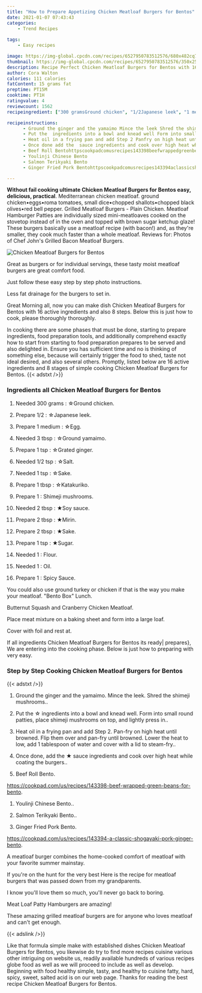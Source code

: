 ```yaml
---
title: "How to Prepare Appetizing Chicken Meatloaf Burgers for Bentos"
date: 2021-01-07 07:43:43
categories:
    - Trend Recipes
    
tags:
    - Easy recipes

image: https://img-global.cpcdn.com/recipes/6527950783512576/680x482cq70/chicken-meatloaf-burgers-for-bentos-recipe-main-photo.jpg
thumbnail: https://img-global.cpcdn.com/recipes/6527950783512576/350x250cq70/chicken-meatloaf-burgers-for-bentos-recipe-main-photo.jpg
description: Recipe Perfect Chicken Meatloaf Burgers for Bentos with 16 ingredients and 8 stages of easy cooking.
author: Cora Walton
calories: 111 calories
fatContent: 15 grams fat
preptime: PT15M
cooktime: PT1H
ratingvalue: 4
reviewcount: 1562
recipeingredient: ["300 gramsGround chicken", "1/2Japanese leek", "1 mediumEgg", "3 tbspGround yamaimo", "1 tspGrated ginger", "1/2 tspSalt", "1 tspSake", "1 tbspKatakuriko", "1Shimeji mushrooms", "2 tbspSoy sauce", "2 tbspMirin", "2 tbspSake", "1 tspSugar", "1Flour", "1Oil", "1Spicy Sauce"]

recipeinstructions: 
      - Ground the ginger and the yamaimo Mince the leek Shred the shimeji mushrooms 
      - Put the  ingredients into a bowl and knead well Form into small round patties place shimeji mushrooms on top and lightly press  in 
      - Heat oil in a frying pan and add Step 2 Panfry on high heat until browned Flip them over and panfry until browned Lower the heat to low add 1 tablespoon of water and cover with a lid to steamfry 
      - Once done add the  sauce ingredients and cook over high heat while coating the burgers 
      - Beef Roll Bentohttpscookpadcomusrecipes143398beefwrappedgreenbeansforbento 
      - Youlinji Chinese Bento 
      - Salmon Terikyaki Bento 
      - Ginger Fried Pork Bentohttpscookpadcomusrecipes143394aclassicshogayakiporkgingerbento

---
```




**Without fail cooking ultimate Chicken Meatloaf Burgers for Bentos easy, delicious, practical**. Mediterranean chicken meatloaf. ground chicken•eggs•roma tomatoes, small dice•chopped shallots•chopped black olives•red bell pepper. Grilled Meatloaf Burgers - Plain Chicken. Meatloaf Hamburger Patties are individually sized mini-meatloaves cooked on the stovetop instead of in the oven and topped with brown sugar ketchup glaze! These burgers basically use a meatloaf recipe (with bacon!) and, as they&#39;re smaller, they cook much faster than a whole meatloaf. Reviews for: Photos of Chef John&#39;s Grilled Bacon Meatloaf Burgers.


![Chicken Meatloaf Burgers for Bentos](https://img-global.cpcdn.com/recipes/6527950783512576/680x482cq70/chicken-meatloaf-burgers-for-bentos-recipe-main-photo.jpg "Chicken Meatloaf Burgers for Bentos")



Great as burgers or for individual servings, these tasty moist meatloaf burgers are great comfort food.

Just follow these easy step by step photo instructions.

Less fat drainage for the burgers to set in.


Great Morning all, now you can make dish Chicken Meatloaf Burgers for Bentos with 16 active ingredients and also 8 steps. Below this is just how to cook, please thoroughly thoroughly.

In cooking there are some phases that must be done, starting to prepare ingredients, food preparation tools, and additionally comprehend exactly how to start from starting to food preparation prepares to be served and also delighted in. Ensure you has sufficient time and no is thinking of something else, because will certainly trigger the food to shed, taste not ideal desired, and also several others. Promptly, listed below are 16 active ingredients and 8 stages of simple cooking Chicken Meatloaf Burgers for Bentos.
{{< adstxt />}}

### Ingredients all Chicken Meatloaf Burgers for Bentos


1. Needed 300 grams : ☆Ground chicken.

1. Prepare 1/2 : ☆Japanese leek.

1. Prepare 1 medium : ☆Egg.

1. Needed 3 tbsp : ☆Ground yamaimo.

1. Prepare 1 tsp : ☆Grated ginger.

1. Needed 1/2 tsp : ☆Salt.

1. Needed 1 tsp : ☆Sake.

1. Prepare 1 tbsp : ☆Katakuriko.

1. Prepare 1 : Shimeji mushrooms.

1. Needed 2 tbsp : ★Soy sauce.

1. Prepare 2 tbsp : ★Mirin.

1. Prepare 2 tbsp : ★Sake.

1. Prepare 1 tsp : ★Sugar.

1. Needed 1 : Flour.

1. Needed 1 : Oil.

1. Prepare 1 : Spicy Sauce.


You could also use ground turkey or chicken if that is the way you make your meatloaf. &#34;Bento Box&#34; Lunch.

Butternut Squash and Cranberry Chicken Meatloaf.

Place meat mixture on a baking sheet and form into a large loaf.

Cover with foil and rest at.


If all ingredients Chicken Meatloaf Burgers for Bentos its ready| prepares}, We are entering into the cooking phase. Below is just how to preparing with very easy.

### Step by Step Cooking Chicken Meatloaf Burgers for Bentos

{{< adstxt />}}


1. Ground the ginger and the yamaimo. Mince the leek. Shred the shimeji mushrooms..



1. Put the ☆ ingredients into a bowl and knead well. Form into small round patties, place shimeji mushrooms on top, and lightly press  in..



1. Heat oil in a frying pan and add Step 2. Pan-fry on high heat until browned. Flip them over and pan-fry until browned. Lower the heat to low, add 1 tablespoon of water and cover with a lid to steam-fry..



1. Once done, add the ★ sauce ingredients and cook over high heat while coating the burgers..



1. Beef Roll Bento.

https://cookpad.com/us/recipes/143398-beef-wrapped-green-beans-for-bento.



1. Youlinji Chinese Bento..



1. Salmon Terikyaki Bento..



1. Ginger Fried Pork Bento.

https://cookpad.com/us/recipes/143394-a-classic-shogayaki-pork-ginger-bento.




A meatloaf burger combines the home-cooked comfort of meatloaf with your favorite summer mainstay.

If you&#39;re on the hunt for the very best Here is the recipe for meatloaf burgers that was passed down from my grandparents.

I know you&#39;ll love them so much, you&#39;ll never go back to boring.

Meat Loaf Patty Hamburgers are amazing!

These amazing grilled meatloaf burgers are for anyone who loves meatloaf and can&#39;t get enough.


{{< adslink />}}

Like that formula simple make with established dishes Chicken Meatloaf Burgers for Bentos, you likewise do try to find more recipes cuisine various other intriguing on website us, readily available hundreds of various recipes globe food as well as we will proceed to include as well as develop. Beginning with food healthy simple, tasty, and healthy to cuisine fatty, hard, spicy, sweet, salted acid is on our web page. Thanks for reading the best recipe Chicken Meatloaf Burgers for Bentos.
